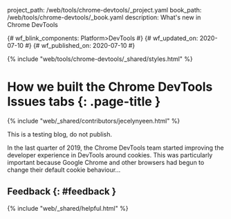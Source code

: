 project_path: /web/tools/chrome-devtools/_project.yaml
book_path: /web/tools/chrome-devtools/_book.yaml
description: What's new in Chrome DevTools

{# wf_blink_components: Platform>DevTools #}
{# wf_updated_on: 2020-07-10 #}
{# wf_published_on: 2020-07-10 #}

{% include "web/tools/chrome-devtools/_shared/styles.html" %}

# How we built the Chrome DevTools Issues tabs {: .page-title }

{% include "web/_shared/contributors/jecelynyeen.html" %}

This is a testing blog, do not publish. 

In the last quarter of 2019, the Chrome DevTools team started improving the developer experience in DevTools around cookies. This was particularly important because Google Chrome and other browsers had begun to change their default cookie behaviour...

## Feedback {: #feedback }

{% include "web/_shared/helpful.html" %}